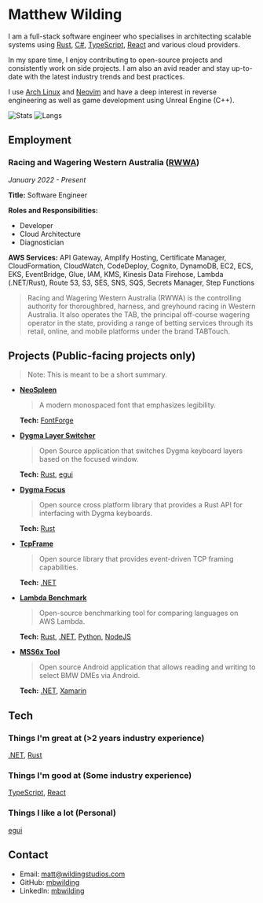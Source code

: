 # Matthew Wilding

I am a full-stack software engineer who specialises in architecting scalable systems using [Rust](https://www.rust-lang.org), [C#](https://dotnet.microsoft.com/languages/csharp), [TypeScript](https://www.typescriptlang.org), [React](https://react.dev) and various cloud providers.

In my spare time, I enjoy contributing to open-source projects and consistently work on side projects. I am also an avid reader and stay up-to-date with the latest industry trends and best practices.

I use [Arch Linux](https://www.archlinux.org) and [Neovim](https://neovim.io) and have a deep interest in reverse engineering as well as game development using Unreal Engine (C++).

![Stats](https://github-readme-stats.vercel.app/api?username=mbwilding&show_icons=true&theme=tokyonight&hide_border=true)
![Langs](https://github-readme-stats.vercel.app/api/top-langs/?username=mbwilding&layout=donut&theme=tokyonight&hide_border=true)

## Employment

### Racing and Wagering Western Australia ([RWWA](https://www.rwwa.com.au))

*January 2022 - Present*

**Title:** Software Engineer

**Roles and Responsibilities:**
- Developer
- Cloud Architecture
- Diagnostician

**AWS Services:** API Gateway, Amplify Hosting, Certificate Manager, CloudFormation, CloudWatch, CodeDeploy, Cognito, DynamoDB, EC2, ECS, EKS, EventBridge, Glue, IAM, KMS, Kinesis Data Firehose, Lambda (.NET/Rust), Route 53, S3, SES, SNS, SQS, Secrets Manager, Step Functions

> Racing and Wagering Western Australia (RWWA) is the controlling authority for thoroughbred, harness, and greyhound racing in Western Australia. It also operates the TAB, the principal off-course wagering operator in the state, providing a range of betting services through its retail, online, and mobile platforms under the brand TABTouch.

## Projects (Public-facing projects only)

> Note: This is meant to be a short summary.

- **[NeoSpleen](https://github.com/mbwilding/NeoSpleen)**
    > A modern monospaced font that emphasizes legibility.

    **Tech:** [FontForge](https://fontforge.org)

- **[Dygma Layer Switcher](https://github.com/mbwilding/dygma-layer-switcher)**
    > Open Source application that switches Dygma keyboard layers based on the focused window.

    **Tech:** [Rust](https://www.rust-lang.org), [egui](https://github.com/emilk/egui)

- **[Dygma Focus](https://crates.io/crates/dygma_focus)**
    > Open source cross platform library that provides a Rust API for interfacing with Dygma keyboards.

    **Tech:** [Rust](https://www.rust-lang.org)

- **[TcpFrame](https://www.nuget.org/packages/TcpFrame)**
    > Open source library that provides event-driven TCP framing capabilities.

    **Tech:** [.NET](https://dotnet.microsoft.com)

- **[Lambda Benchmark](https://mbwilding.github.io/lambda-benchmark)**
    > Open-source benchmarking tool for comparing languages on AWS Lambda.

    **Tech:** [Rust](https://www.rust-lang.org), [.NET](https://dotnet.microsoft.com), [Python](https://www.python.org), [NodeJS](https://www.nodejs.org)

- **[MSS6x Tool](https://play.google.com/store/apps/details?id=com.argentraceworx.mss6xfree)**
    > Open source Android application that allows reading and writing to select BMW DMEs via Android.

    **Tech:** [.NET](https://dotnet.microsoft.com), [Xamarin](https://dotnet.microsoft.com/en-us/apps/xamarin)

## Tech

### Things I'm great at (>2 years industry experience)

[.NET](https://dotnet.microsoft.com), [Rust](https://www.rust-lang.org)

### Things I'm good at (Some industry experience)

[TypeScript](https://www.typescriptlang.org), [React](https://react.dev)

### Things I like a lot (Personal)

[egui](https://github.com/emilk/egui)

## Contact

- Email: <matt@wildingstudios.com>
- GitHub: [mbwilding](http://github.com/mbwilding)
- LinkedIn: [mbwilding](https://www.linkedin.com/in/mbwilding)
